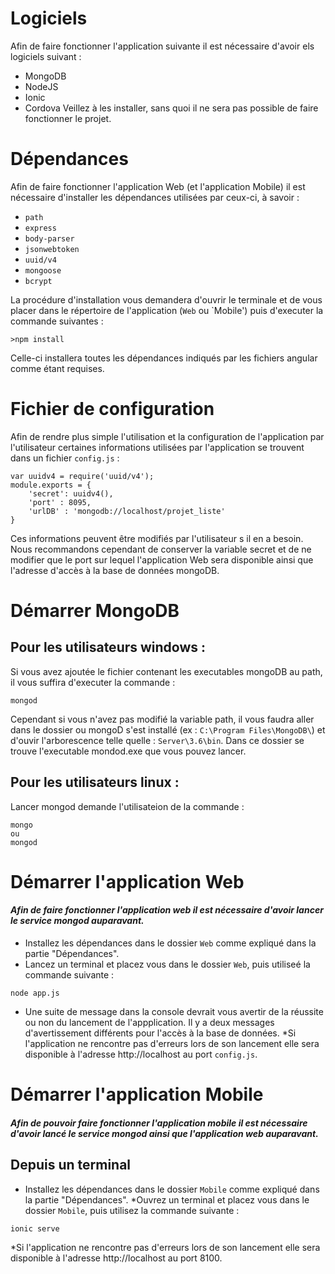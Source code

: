 # Logiciels

Afin de faire fonctionner l'application suivante il est nécessaire d'avoir els logiciels suivant :
* MongoDB
* NodeJS
* Ionic
* Cordova
Veillez à les installer, sans quoi il ne sera pas possible de faire fonctionner le projet.


# Dépendances

Afin de faire fonctionner l'application Web (et l'application Mobile) il est nécessaire d'installer les dépendances utilisées par ceux-ci, à savoir :
* `path`
* `express`
* `body-parser`
* `jsonwebtoken`
* `uuid/v4`
* `mongoose`
* `bcrypt`

La procédure d'installation vous demandera d'ouvrir le terminale et de vous placer dans le répertoire de l'application (`Web` ou `Mobile') puis d'executer la commande suivantes :

```
>npm install 
```

Celle-ci installera toutes les dépendances indiqués par les fichiers angular comme étant requises.

# Fichier de configuration

Afin de rendre plus simple l'utilisation et la configuration de l'application par l'utilisateur certaines informations utilisées par l'application se trouvent dans un fichier `config.js` :

```
var uuidv4 = require('uuid/v4');
module.exports = {
    'secret': uuidv4(),
    'port' : 8095,
    'urlDB' : 'mongodb://localhost/projet_liste'
}
```

Ces informations peuvent être modifiés par l'utilisateur s il en a besoin. Nous recommandons cependant de conserver la variable secret et de ne modifier que le port sur lequel l'application Web sera disponible ainsi que l'adresse d'accès à la base de données mongoDB.

# Démarrer MongoDB

## Pour les utilisateurs windows :

Si vous avez ajoutée le fichier contenant les executables mongoDB au path, il vous suffira d'executer la commande :
```
mongod
```
Cependant si vous n'avez pas modifié la variable path, il vous faudra aller dans le dossier ou mongoD s'est installé (ex : `C:\Program Files\MongoDB\`) et d'ouvir l'arborescence telle quelle : `Server\3.6\bin`. Dans ce dossier se trouve l'executable mondod.exe que vous pouvez lancer.

## Pour les utilisateurs linux :
Lancer mongod demande l'utilisateion de la commande :
```
mongo
ou
mongod
```

# Démarrer l'application Web

#### _Afin de faire fonctionner l'application web il est nécessaire d'avoir lancer le service mongod auparavant._

* Installez les dépendances dans le dossier `Web` comme expliqué dans la partie "Dépendances".
* Lancez un terminal et placez vous dans le dossier `Web`, puis utiliseé la commande suivante :

```
node app.js
```

* Une suite de message dans la console devrait vous avertir de la réussite ou non du lancement de l'appplication. Il y a deux messages d'avertissement différents pour l'accès à la base de données.
*Si l'application ne rencontre pas d'erreurs lors de son lancement elle sera disponible à l'adresse http://localhost au port `config.js`.

# Démarrer l'application Mobile


#### _Afin de pouvoir faire fonctionner l'application mobile il est nécessaire d'avoir lancé le service mongod ainsi que l'application web auparavant._

## Depuis un terminal

* Installez les dépendances dans le dossier `Mobile` comme expliqué dans la partie "Dépendances".
*Ouvrez un terminal et placez vous dans le dossier `Mobile`, puis utilisez la commande suivante :
```
ionic serve
```
*Si l'application ne rencontre pas d'erreurs lors de son lancement elle sera disponible à l'adresse http://localhost au port 8100.
































